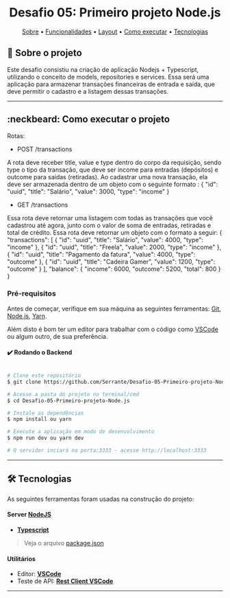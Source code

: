 <h1 align="center">Desafio 05: Primeiro projeto Node.js</h1>

<p align="center">
 <a href="#-sobre-o-projeto">Sobre</a> •
 <a href="#-funcionalidades">Funcionalidades</a> •
 <a href="#-layout">Layout</a> •
 <a href="#-como-executar-o-projeto">Como executar</a> •
 <a href="#-tecnologias">Tecnologias</a>
</p>


## :mega: Sobre o projeto

Este desafio consistiu na criação de aplicação Nodejs + Typescript, utilizando o conceito de models, repositories e services.
Essa será uma aplicação para armazenar transações financeiras de entrada e saída, que deve permitir o cadastro e a listagem dessas transações.

---


## :neckbeard: Como executar o projeto

Rotas:
- POST /transactions

A rota deve receber title, value e type dentro do corpo da requisição, sendo type o tipo da transação, que deve ser income para entradas (depósitos) e outcome para saídas (retiradas). Ao cadastrar uma nova transação, ela deve ser armazenada dentro de um objeto com o seguinte formato :
{
  "id": "uuid",
  "title": "Salário",
  "value": 3000,
  "type": "income"
}

- GET /transactions

Essa rota deve retornar uma listagem com todas as transações que você cadastrou até agora, junto com o valor de soma de entradas, retiradas e total de crédito. Essa rota deve retornar um objeto com o formato a seguir:
{
  "transactions": [
    {
      "id": "uuid",
      "title": "Salário",
      "value": 4000,
      "type": "income"
    },
    {
      "id": "uuid",
      "title": "Freela",
      "value": 2000,
      "type": "income"
    },
    {
      "id": "uuid",
      "title": "Pagamento da fatura",
      "value": 4000,
      "type": "outcome"
    },
    {
      "id": "uuid",
      "title": "Cadeira Gamer",
      "value": 1200,
      "type": "outcome"
    }
  ],
  "balance": {
    "income": 6000,
    "outcome": 5200,
    "total": 800
  }
}

### Pré-requisitos

Antes de começar, verifique em sua máquina as seguintes ferramentas:
[Git](https://git-scm.com), [Node.js](https://nodejs.org/en/), [Yarn](https://yarnpkg.com/).

Além disto é bom ter um editor para trabalhar com o código como [VSCode](https://code.visualstudio.com/) ou algum outro, de sua preferência.

#### :heavy_check_mark: Rodando o Backend

```bash

# Clone este repositório
$ git clone https://github.com/Serrante/Desafio-05-Primeiro-projeto-Node.js.git

# Acesse a pasta do projeto no terminal/cmd
$ cd Desafio-05-Primeiro-projeto-Node.js

# Instale as dependências
$ npm install ou yarn

# Execute a aplicação em modo de desenvolvimento
$ npm run dev ou yarn dev

# O servidor inciará na porta:3333 - acesse http://localhost:3333

```


---

## 🛠 Tecnologias

As seguintes ferramentas foram usadas na construção do projeto:


#### **Server**  [NodeJS](https://nodejs.org/en/)

-   **[Typescript](https://www.typescriptlang.org/)**


> Veja o arquivo  [package.json](https://github.com/Serrante/Desafio-02-Conceitos-do-NodeJS/package.json)


#### **Utilitários**

-   Editor:  **[VSCode](https://code.visualstudio.com/)**
-   Teste de API:  **[Rest Client VSCode](https://marketplace.visualstudio.com/items?itemName=humao.rest-client)**



---
